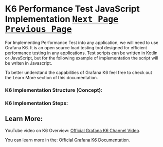 # K6 Performance Test JavaScript Implementation [<kbd>Next Page</kbd>](../local-server/README.md) [<kbd>Previous Page</kbd>](../README.md)
For Implementing Performance Test into any application, we will need to use Grafana K6. It is an open source load testing tool designed for efficient performance testing in any applications. Test scripts can be written in Kotlin or JavaScript, but for the following example of implementation the script will be writen in Javascript. 

To better understand the capabilities of Grafana K6 feel free to check out the Learn More section of this documentation. 

### K6 Implementation Structure (Concept):


### K6 Implementation Steps:

## Learn More:
YouTube video on K6 Overview: [Official Grafana K6 Channel Video](https://www.youtube.com/watch?v=1mtYVDA2_iQ&t=2s).

You can learn more in the: [Official Grafana K6 Documentation](https://grafana.com/docs/k6/latest/examples/get-started-with-k6/).